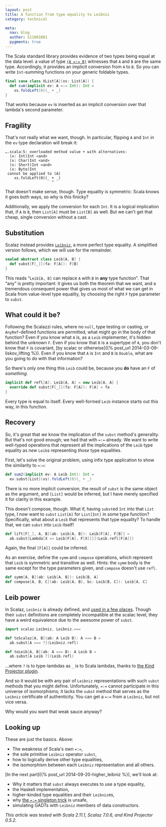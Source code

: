 ```yaml
---
layout: post
title: A function from type equality to Leibniz
category: technical

meta:
  nav: blog
  author: S11001001
  pygments: true
---
```


The Scala standard library provides evidence of two types being equal
at the data level: a value of type
[`(A =:= B)`](http://www.scala-lang.org/api/2.11.1/scala/Predef$$$eq$colon$eq.html)
witnesses that `A` and `B` are the same type. Accordingly, it provides
an implicit conversion from `A` to `B`. So you can write `Int`-summing
functions on your generic foldable types.

```scala
final case class XList[A](xs: List[A]) {
  def sum(implicit ev: A =:= Int): Int =
    xs.foldLeft(0)(_ + _)
}
```

That works because `ev` is inserted as an implicit conversion over
that lambda's second parameter.

Fragility
---------

That's not really what we want, though. In particular, flipping `A`
and `Int` in the `ev` type declaration will break it:

```
….scala:5: overloaded method value + with alternatives:
  (x: Int)Int <and>
  (x: Char)Int <and>
  (x: Short)Int <and>
  (x: Byte)Int
 cannot be applied to (A)
    xs.foldLeft(0)(_ + _)
                     ^
```

That doesn't make sense, though. Type equality is symmetric: Scala
knows it goes both ways, so why is this finicky?

Additionally, we apply the conversion for each `Int`. It is a logical
implication that, if `A` is `B`, then `List[A]` must be `List[B]` as
well. But we can't get that cheap, single conversion without a cast.

Substitution
------------

Scalaz instead provides
[`Leibniz`](http://docs.typelevel.org/api/scalaz/stable/7.0.4/doc/scalaz/Leibniz.html),
a more perfect type equality. A simplified version follows, which we
will use for the remainder.

```scala
sealed abstract class Leib[A, B] {
  def subst[F[_]](fa: F[A]): F[B]
}
```

This reads “`Leib[A, B]` can replace `A` with `B` in **any** type
function”. That “any” is pretty important: it gives us both the
theorem that we want, and a tremendous consequent power that gives us
most of what we can get in Scala from value-level type equality, by
choosing the right `F` type parameter to `subst`.

What could it be?
-----------------

Following the Scalazzi rules, where no `null`, type testing or
casting, or `AnyRef`-defined functions are permitted, what might go in
the body of that function? Even if you know what `A` is, as a `Leib`
implementer, it's hidden behind the unknown `F`. Even if you know that
`B` is a supertype of `A`, you don't know that `F` is covariant,
[by scalac or otherwise]({% post_url 2014-03-09-liskov_lifting %}).
Even if you know that `A` is `Int` and `B` is `Double`, what are you
going to do with that information?

So there's only one thing this `Leib` could be, because you **do**
have an `F` of *something*.

```scala
implicit def refl[A]: Leib[A, A] = new Leib[A, A] {
  override def subst[F[_]](fa: F[A]): F[A] = fa
}
```

Every type is equal to itself. Every well-formed `Leib` instance
starts out this way, in this function.

Recovery
--------

So, it's great that *we* know the implication of the `subst` method's
generality. But that's not good enough; we had that with `=:=`
already. We want to write well-typed operations that represent all the
implications of the `Leib` type equality as *new* `Leib`s representing
*those* type equalities.

First, let's solve the original problem, using infix type application
to show the similarity to `=:=`:

```scala
def sum2(implicit ev: A Leib Int): Int =
  ev.subst[List](xs).foldLeft(0)(_ + _)
```

There is no more implicit conversion, the result of `subst` is the same
object as the argument, and `[List]` would be inferred, but I have
merely specified it for clarity in this example.

This doesn't compose, though. What if, having `subst`ed `Int` into
that `List` type, I now want to `subst` `List[A]` for `List[Int]` in
some type function? Specifically, what about a `Leib` that represents
that type equality? To handle that, we can `subst` into `Leib` itself!

```scala
def lift[F[_], A, B](ab: Leib[A, B]): Leib[F[A], F[B]] =
  ab.subst[Lambda[X => Leib[F[A], F[X]]]](Leib.refl[F[A]])
```

Again, the final `[F[A]]` could be inferred.

As an exercise, define the `symm` and `compose` operations, which
represent that `Leib` is symmetric and transitive as well. Hints: the
`symm` body is the same except for the type parameters given, and
`compose` doesn't use `refl`.

```scala
def symm[A, B](ab: Leib[A, B]): Leib[B, A]
def compose[A, B, C](ab: Leib[A, B], bc: Leib[B, C]): Leib[A, C]
```

Leib power
----------

In Scalaz, `Leibniz` is already defined, and
[used in a few places](https://github.com/scalaz/scalaz/blob/v7.0.6/core/src/main/scala/scalaz/syntax/TraverseSyntax.scala#L22-L26).
Though their `subst` definitions are completely incompatible at the
scalac level, they have a weird equivalence due to the awesome power
of `subst`.

```scala
import scalaz.Leibniz, Leibniz.===

def toScalaz[A, B](ab: A Leib B): A === B =
  ab.subst[A === ?](Leibniz.refl)

def toLeib[A, B](ab: A === B): A Leib B =
  ab.subst[A Leib ?](Leib.refl)
```

…where `?` is to type-lambdas as `_` is to Scala lambdas, thanks to
[the Kind Projector plugin](https://github.com/non/kind-projector#kind-projector).

And so it would be with any pair of `Leibniz` representations with such
`subst` methods that you might define. Unfortunately, `=:=` cannot
participate in this universe of isomorphisms; it lacks the `subst`
method that serves as the `Leibniz` certificate of authenticity. You can
get a `=:=` from a `Leibniz`, but not vice versa.

Why would you want that weak sauce anyway?

Looking up
----------

These are just the basics.  Above:

* The weakness of Scala's own `=:=`,
* the sole primitive `Leibniz` operator `subst`,
* how to logically derive other type equalities,
* the isomorphism between each `Leibniz` representation and all
  others.

[In the next part]({% post_url 2014-09-20-higher_leibniz %}), we'll
look at:

* Why it matters that `subst` always executes to use a type equality,
* the Haskell implementation,
* higher-kinded type equalities and their `Leibniz`es,
* why
  [the `=:=` singleton trick](https://github.com/scala/scala/blob/v2.11.1/src/library/scala/Predef.scala#L399-L402)
  is unsafe,
* simulating GADTs with `Leibniz` members of data constructors.

*This article was tested with Scala 2.11.1, Scalaz 7.0.6, and Kind
Projector 0.5.2.*
